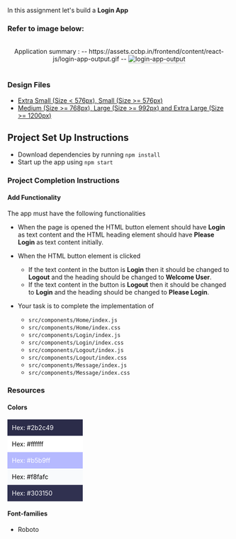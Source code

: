 In this assignment let's build a **Login App** 

### Refer to image below:

<br/>
<div style="text-align: center;">
Application summary : -- https://assets.ccbp.in/frontend/content/react-js/login-app-output.gif --
<img src="https://assets.ccbp.in/frontend/content/react-js/login-app-output.gif" alt="login-app-output" style="max-width:70%;box-shadow:0 2.8px 2.2px rgba(0, 0, 0, 0.12)">

</div>

<br/>

### Design Files

- [Extra Small (Size < 576px), Small (Size >= 576px)](https://assets.ccbp.in/frontend/content/react-js/login-sm-output.png)
- [Medium (Size >= 768px), Large (Size >= 992px) and Extra Large (Size >= 1200px)](https://assets.ccbp.in/frontend/content/react-js/login-lg-output.png)

## Project Set Up Instructions

- Download dependencies by running `npm install`
- Start up the app using `npm start`

### Project Completion Instructions

#### Add Functionality

The app must have the following functionalities

- When the page is opened the HTML button element should have **Login** as text
  content and the HTML heading element should have **Please Login** as text
  content initially.
- When the HTML button element is clicked

  - If the text content in the button is **Login** then it should be changed to
    **Logout** and the heading should be changed to **Welcome User**.
  - If the text content in the button is **Logout** then it should be changed to
    **Login** and the heading should be changed to **Please Login**.

- Your task is to complete the implementation of
  - `src/components/Home/index.js`
  - `src/components/Home/index.css`
  - `src/components/Login/index.js`
  - `src/components/Login/index.css`
  - `src/components/Logout/index.js`
  - `src/components/Logout/index.css`
  - `src/components/Message/index.js`
  - `src/components/Message/index.css`

### Resources

#### Colors

<div style="background-color: #2b2c49 ; width: 150px; padding: 10px; color: white">Hex: #2b2c49</div>
<div style="background-color: #ffffff ; width: 150px; padding: 10px; color: black">Hex: #ffffff</div>
<div style="background-color: #b5b9ff ; width: 150px; padding: 10px; color: white">Hex: #b5b9ff</div>
<div style="background-color: #f8fafc ; width: 150px; padding: 10px; color: black">Hex: #f8fafc</div>
<div style="background-color: #303150 ; width: 150px; padding: 10px; color: white">Hex: #303150</div>

#### Font-families

- Roboto

